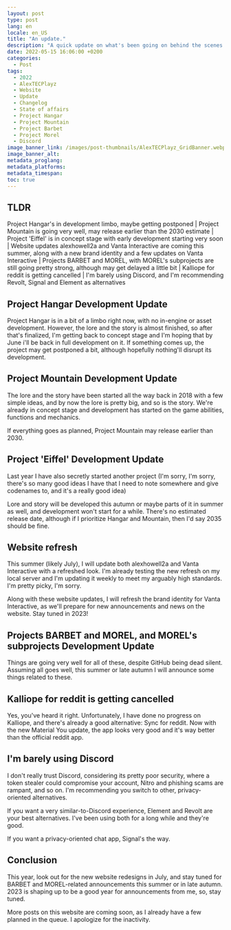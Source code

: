 ```yaml
---
layout: post
type: post
lang: en
locale: en_US
title: "An update."
description: "A quick update on what's been going on behind the scenes."
date: 2022-05-15 16:06:00 +0200
categories:
  - Post
tags:
  - 2022
  - AlexTECPlayz
  - Website
  - Update
  - Changelog
  - State of affairs
  - Project Hangar
  - Project Mountain
  - Project Barbet
  - Project Morel
  - Discord
image_banner_link: /images/post-thumbnails/AlexTECPlayz_GridBanner.webp
image_banner_alt: 
metadata_proglang:
metadata_platforms:
metadata_timespan:
toc: true
---
```


## TLDR

Project Hangar's in development limbo, maybe getting postponed | Project Mountain is going very well, may release earlier than the 2030 estimate | Project 'Eiffel' is in concept stage with early development starting very soon | Website updates alexhowell2a and Vanta Interactive are coming this summer, along with a new brand identity and a few updates on Vanta Interactive | Projects BARBET and MOREL, with MOREL's subprojects are still going pretty strong, although may get delayed a little bit | Kalliope for reddit is getting cancelled | I'm barely using Discord, and I'm recommending Revolt, Signal and Element as alternatives

## Project Hangar Development Update

Project Hangar is in a bit of a limbo right now, with no in-engine or asset development. However, the lore and the story is almost finished, so after that's finalized, I'm getting back to concept stage and I'm hoping that by June i'll be back in full development on it. If something comes up, the project may get postponed a bit, although hopefully nothing'll disrupt its development.

## Project Mountain Development Update

The lore and the story have been started all the way back in 2018 with a few simple ideas, and by now the lore is pretty big, and so is the story. We're already in concept stage and development has started on the game abilities, functions and mechanics.

If everything goes as planned, Project Mountain may release earlier than 2030.

## Project 'Eiffel' Development Update

Last year I have also secretly started another project (I'm sorry, I'm sorry, there's so many good ideas I have that I need to note somewhere and give codenames to, and it's a really good idea)

Lore and story will be developed this autumn or maybe parts of it in summer as well, and development won't start for a while. There's no estimated release date, although if I prioritize Hangar and Mountain, then I'd say 2035 should be fine.

## Website refresh

This summer (likely July), I will update both alexhowell2a and Vanta Interactive with a refreshed look. I'm already testing the new refresh on my local server and I'm updating it weekly to meet my arguably high standards. I'm pretty picky, I'm sorry.

Along with these website updates, I will refresh the brand identity for Vanta Interactive, as we'll prepare for new announcements and news on the website. Stay tuned in 2023!

## Projects BARBET and MOREL, and MOREL's subprojects Development Update

Things are going very well for all of these, despite GitHub being dead silent. Assuming all goes well, this summer or late autumn I will announce some things related to these.

## Kalliope for reddit is getting cancelled

Yes, you've heard it right. Unfortunately, I have done no progress on Kalliope, and there's already a good alternative: Sync for reddit. Now with the new Material You update, the app looks very good and it's way better than the official reddit app.

## I'm barely using Discord

I don't really trust Discord, considering its pretty poor security, where a token stealer could compromise your account, Nitro and phishing scams are rampant, and so on. I'm recommending you switch to other, privacy-oriented alternatives.

If you want a very similar-to-Discord experience, Element and Revolt are your best alternatives. I've been using both for a long while and they're good.

If you want a privacy-oriented chat app, Signal's the way.

## Conclusion

This year, look out for the new website redesigns in July, and stay tuned for BARBET and MOREL-related announcements this summer or in late autumn. 2023 is shaping up to be a good year for announcements from me, so, stay tuned.

More posts on this website are coming soon, as I already have a few planned in the queue. I apologize for the inactivity.
